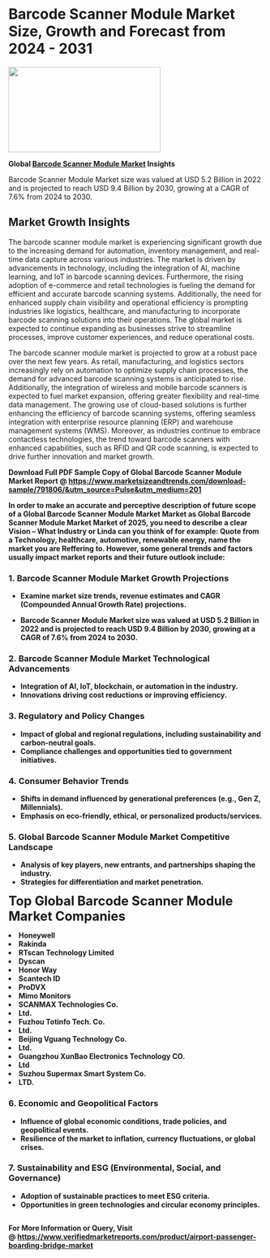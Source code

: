 <H1>Barcode Scanner Module Market Size, Growth and Forecast from 2024 - 2031</H1><img class="aligncenter size-medium wp-image-584254" src="https://thirdeyenews.in/wp-content/uploads/2024/09/Global-Market-Research-300x168.jpeg" alt="" width="300" height="168" /><p><strong>Global&nbsp;<a href="https://www.marketsizeandtrends.com/download-sample/791806/&amp;utm_source=Pulse&amp;utm_medium=201">Barcode Scanner Module Market</a> Insights</strong></p><p>Barcode Scanner Module Market size was valued at USD 5.2 Billion in 2022 and is projected to reach USD 9.4 Billion by 2030, growing at a CAGR of 7.6% from 2024 to 2030.</p><p><h2>Market Growth Insights</h2> <p>The barcode scanner module market is experiencing significant growth due to the increasing demand for automation, inventory management, and real-time data capture across various industries. The market is driven by advancements in technology, including the integration of AI, machine learning, and IoT in barcode scanning devices. Furthermore, the rising adoption of e-commerce and retail technologies is fueling the demand for efficient and accurate barcode scanning systems. Additionally, the need for enhanced supply chain visibility and operational efficiency is prompting industries like logistics, healthcare, and manufacturing to incorporate barcode scanning solutions into their operations. The global market is expected to continue expanding as businesses strive to streamline processes, improve customer experiences, and reduce operational costs.</p> <p><strong></strong></p> <p>The barcode scanner module market is projected to grow at a robust pace over the next few years. As retail, manufacturing, and logistics sectors increasingly rely on automation to optimize supply chain processes, the demand for advanced barcode scanning systems is anticipated to rise. Additionally, the integration of wireless and mobile barcode scanners is expected to fuel market expansion, offering greater flexibility and real-time data management. The growing use of cloud-based solutions is further enhancing the efficiency of barcode scanning systems, offering seamless integration with enterprise resource planning (ERP) and warehouse management systems (WMS). Moreover, as industries continue to embrace contactless technologies, the trend toward barcode scanners with enhanced capabilities, such as RFID and QR code scanning, is expected to drive further innovation and market growth.</p> <p><strong></p><p><span class=""><strong>Download Full PDF Sample Copy of Global Barcode Scanner Module Market Report</strong> @ <a href="https://www.marketsizeandtrends.com/download-sample/791806/&amp;utm_source=Pulse&amp;utm_medium=201" target="_blank">https://www.marketsizeandtrends.com/download-sample/791806/&amp;utm_source=Pulse&amp;utm_medium=201</a></span></p><p>In order to make an accurate and perceptive description of future scope of a Global&nbsp;Barcode Scanner Module Market Market as Global&nbsp;Barcode Scanner Module Market Market of 2025, you need to describe a clear Vision &ndash; What Industry or Linda can you think of for example: Quote from a Technology, healthcare, automotive, renewable energy, name the market you are Reffering to. However, some general trends and factors usually impact market reports and their future outlook include:</p><h3>1.&nbsp;<strong>Barcode Scanner Module Market Growth Projections</strong></h3><ul><li>Examine market size trends, revenue estimates and CAGR (Compounded Annual Growth Rate) projections.</li><li><p>Barcode Scanner Module Market size was valued at USD 5.2 Billion in 2022 and is projected to reach USD 9.4 Billion by 2030, growing at a CAGR of 7.6% from 2024 to 2030.</p></li></ul><h3>2.&nbsp;<strong>Barcode Scanner Module Market Technological Advancements</strong></h3><ul><li>Integration of AI, IoT, blockchain, or automation in the industry.</li><li>Innovations driving cost reductions or improving efficiency.</li></ul><h3>3.&nbsp;<strong>Regulatory and Policy Changes</strong></h3><ul><li>Impact of global and regional regulations, including sustainability and carbon-neutral goals.</li><li>Compliance challenges and opportunities tied to government initiatives.</li></ul><h3>4.&nbsp;<strong>Consumer Behavior Trends</strong></h3><ul><li>Shifts in demand influenced by generational preferences (e.g., Gen Z, Millennials).</li><li>Emphasis on eco-friendly, ethical, or personalized products/services.</li></ul><h3>5.&nbsp;<strong>Global Barcode Scanner Module Market Competitive Landscape</strong></h3><ul><li>Analysis of key players, new entrants, and partnerships shaping the industry.</li><li>Strategies for differentiation and market penetration.</li></ul><p data-pm-slice="1 1 []"><span style="color: inherit; font-family: inherit; font-size: 25px;">Top Global Barcode Scanner Module Market Companies</span></p><div class="" data-test-id=""><p><li>Honeywell</li><li> Rakinda</li><li> RTscan Technology Limited</li><li> Dyscan</li><li> Honor Way</li><li> Scantech ID</li><li> ProDVX</li><li> Mimo Monitors</li><li> SCANMAX Technologies Co.</li><li> Ltd.</li><li> Fuzhou Totinfo Tech. Co.</li><li> Ltd.</li><li> Beijing Vguang Technology Co.</li><li> Ltd.</li><li> Guangzhou XunBao Electronics Technology CO.</li><li>Ltd</li><li> Suzhou Supermax Smart System Co.</li><li> LTD.</li></p></div><h3>6.&nbsp;<strong>Economic and Geopolitical Factors</strong></h3><ul><li>Influence of global economic conditions, trade policies, and geopolitical events.</li><li>Resilience of the market to inflation, currency fluctuations, or global crises.</li></ul><h3>7.&nbsp;<strong>Sustainability and ESG (Environmental, Social, and Governance)</strong></h3><ul><li>Adoption of sustainable practices to meet ESG criteria.</li><li>Opportunities in green technologies and circular economy principles.</li></ul><h2><strong style="font-size: 14px;">For More Information or Query, Visit @&nbsp;</strong><a style="background-color: #ffffff; font-size: 14px;" href="https://www.marketsizeandtrends.com/report/barcode-scanner-module-market/" target="_blank">https://www.verifiedmarketreports.com/product/airport-passenger-boarding-bridge-market</a></h2>
